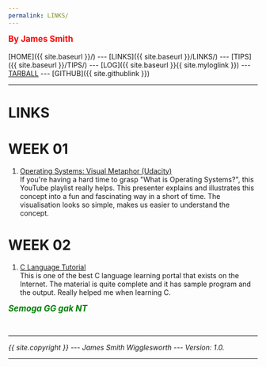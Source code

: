```yaml
---
permalink: LINKS/
---
```

<span style="color:red; font-weight:bold; font-size:larger;">By James Smith</span>
<br><br>
[HOME]({{ site.baseurl }}/) ---
[LINKS]({{ site.baseurl }}/LINKS/) ---
[TIPS]({{ site.baseurl }}/TIPS/) ---
[LOG]({{ site.baseurl }}{{ site.myloglink }}) ---
[TARBALL](SandBox/jamessmith404.tar.xz) ---
[GITHUB]({{ site.githublink }})
<br>
<hr>

# LINKS

# WEEK 01
1. [Operating Systems: Visual Metaphor (Udacity)](https://www.youtube.com/playlist?list=PLqoiDr4YpRdm_nzFhCDuj74P8ul5z7SdO)<br>
If you're having a hard time to grasp "What is Operating Systems?", this YouTube playlist really helps. This presenter explains and illustrates this concept into a fun and fascinating way in a short of time. The visualisation looks so simple, makes us easier to understand the concept.

# WEEK 02
1. [C Language Tutorial](https://www.w3schools.com/c/index.php)<br>
This is one of the best C language learning portal that exists on the Internet. The material is quite complete and it has sample program and the output. Really helped me when learning C.

<span style="color:green; font-weight:bold; font-size:larger;"><i>Semoga GG gak NT<i>

<br>
<hr>
{{ site.copyright }} --- James Smith Wigglesworth --- Version: 1.0.
<hr>
<br>
